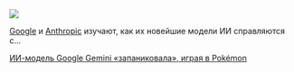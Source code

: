 <!--2025-06-18 12:08:54-->
<div class="yb">
  <div class="rss habr"><img src="https://habrastorage.org/getpro/habr/upload_files/103/e2a/aa2/103e2aaa29f2f3a703a494b74e9a5e64.jpg" /><p><a href="https://techcrunch.com/2025/05/03/googles-gemini-has-beaten-pokemon-blue-with-a-little-help/" rel="noopener noreferrer nofollow">Google</a>&nbsp;и&nbsp;<a href="https://techcrunch.com/2025/02/24/anthropic-used-pokemon-to-benchmark-its-newest-ai-model/" rel="noopener noreferrer nofollow">Anthropic</a>&nbsp;изучают, как их новейшие модели ИИ справляются с... <p class="titl"><a href="https://habr.com/ru/companies/bothub/news/919548/?utm_source=habrahabr&utm_medium=rss&utm_campaign=919548">ИИ-модель Google Gemini «запаниковала», играя в Pokémon</a></p></div>
</div>
